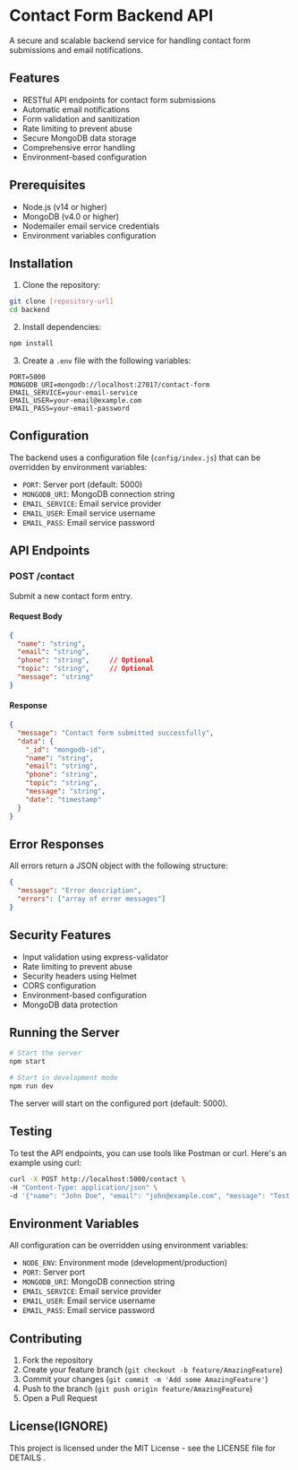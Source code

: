 # Contact Form Backend API

A secure and scalable backend service for handling contact form submissions and email notifications.

## Features

- RESTful API endpoints for contact form submissions
- Automatic email notifications
- Form validation and sanitization
- Rate limiting to prevent abuse
- Secure MongoDB data storage
- Comprehensive error handling
- Environment-based configuration

## Prerequisites

- Node.js (v14 or higher)
- MongoDB (v4.0 or higher)
- Nodemailer email service credentials
- Environment variables configuration

## Installation

1. Clone the repository:
```bash
git clone [repository-url]
cd backend
```

2. Install dependencies:
```bash
npm install
```

3. Create a `.env` file with the following variables:
```
PORT=5000
MONGODB_URI=mongodb://localhost:27017/contact-form
EMAIL_SERVICE=your-email-service
EMAIL_USER=your-email@example.com
EMAIL_PASS=your-email-password
```

## Configuration

The backend uses a configuration file (`config/index.js`) that can be overridden by environment variables:

- `PORT`: Server port (default: 5000)
- `MONGODB_URI`: MongoDB connection string
- `EMAIL_SERVICE`: Email service provider
- `EMAIL_USER`: Email service username
- `EMAIL_PASS`: Email service password

## API Endpoints

### POST /contact

Submit a new contact form entry.

#### Request Body
```json
{
  "name": "string",
  "email": "string",
  "phone": "string",     // Optional
  "topic": "string",     // Optional
  "message": "string"
}
```

#### Response
```json
{
  "message": "Contact form submitted successfully",
  "data": {
    "_id": "mongodb-id",
    "name": "string",
    "email": "string",
    "phone": "string",
    "topic": "string",
    "message": "string",
    "date": "timestamp"
  }
}
```

## Error Responses

All errors return a JSON object with the following structure:
```json
{
  "message": "Error description",
  "errors": ["array of error messages"]
}
```

## Security Features

- Input validation using express-validator
- Rate limiting to prevent abuse
- Security headers using Helmet
- CORS configuration
- Environment-based configuration
- MongoDB data protection

## Running the Server

```bash
# Start the server
npm start

# Start in development mode
npm run dev
```

The server will start on the configured port (default: 5000).

## Testing

To test the API endpoints, you can use tools like Postman or curl. Here's an example using curl:

```bash
curl -X POST http://localhost:5000/contact \
-H "Content-Type: application/json" \
-d '{"name": "John Doe", "email": "john@example.com", "message": "Test message"}'
```

## Environment Variables

All configuration can be overridden using environment variables:

- `NODE_ENV`: Environment mode (development/production)
- `PORT`: Server port
- `MONGODB_URI`: MongoDB connection string
- `EMAIL_SERVICE`: Email service provider
- `EMAIL_USER`: Email service username
- `EMAIL_PASS`: Email service password

## Contributing

1. Fork the repository
2. Create your feature branch (`git checkout -b feature/AmazingFeature`)
3. Commit your changes (`git commit -m 'Add some AmazingFeature'`)
4. Push to the branch (`git push origin feature/AmazingFeature`)
5. Open a Pull Request

## License(IGNORE)

This project is licensed under the MIT License - see the LICENSE file for DETAILS .
